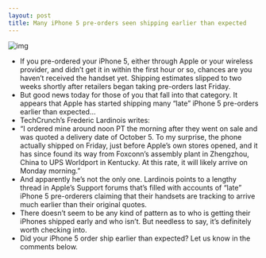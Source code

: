 ```yaml
---
layout: post
title: Many iPhone 5 pre-orders seen shipping earlier than expected
---
```

![img](http://media.idownloadblog.com/wp-content/uploads/2012/09/orders-apple-store-iphone5.jpg)
* If you pre-ordered your iPhone 5, either through Apple or your wireless provider, and didn’t get it in within the first hour or so, chances are you haven’t received the handset yet. Shipping estimates slipped to two weeks shortly after retailers began taking pre-orders last Friday.
* But good news today for those of you that fall into that category. It appears that Apple has started shipping many “late” iPhone 5 pre-orders earlier than expected…
* TechCrunch’s Frederic Lardinois writes:
* “I ordered mine around noon PT the morning after they went on sale and was quoted a delivery date of October 5. To my surprise, the phone actually shipped on Friday, just before Apple’s own stores opened, and it has since found its way from Foxconn’s assembly plant in Zhengzhou, China to UPS Worldport in Kentucky. At this rate, it will likely arrive on Monday morning.”
* And apparently he’s not the only one. Lardinois points to a lengthy thread in Apple’s Support forums that’s filled with accounts of “late” iPhone 5 pre-orderers claiming that their handsets are tracking to arrive much earlier than their original quotes.
* There doesn’t seem to be any kind of pattern as to who is getting their iPhones shipped early and who isn’t. But needless to say, it’s definitely worth checking into.
* Did your iPhone 5 order ship earlier than expected? Let us know in the comments below.

